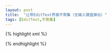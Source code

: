 ```yaml
---
layout: post
title:  "让带EditText界面不聚集（无输入键盘弹出）"
tags: [EditText,不聚集]
---
```

{% highlight xml %}
<?xml version="1.0" encoding="utf-8"?>
<LinearLayout xmlns:android="http://schemas.android.com/apk/res/android"
    android:layout_width="fill_parent"
    android:layout_height="fill_parent"
    android:orientation="vertical" >
    <LinearLayout
        android:layout_width="0px"
        android:layout_height="0px"
        android:focusable="true"
        android:focusableInTouchMode="true" />
    <EditText
        android:layout_width="fill_parent"
        android:layout_height="wrap_content"
        android:text="@string/hello" />
</LinearLayout>
{% endhighlight %}